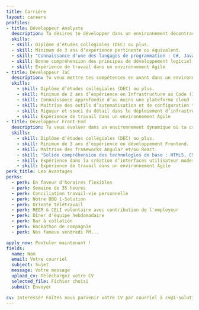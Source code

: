 ```yaml
---
title: Carrière
layout: careers
profiles:
- title: Développeur Analyste
  description: Tu désires te développer dans un environnement décontracté, où l'évolution de ta carrière fait partie du succès de notre startup. Tu as un DEC ou plus avec 3 ans d'expérience, ou l'équivalent. Nous avons besoin de toi pour participer à différents projets (C#, Javascript, Java, Ruby). Tu es satisfait quand le travail est bien fait. La rigueur est importante pour toi. L'intégrité et l'honnêteté font partie de tes valeurs. Tu auras à travailler en équipe. Tu auras à démontrer une certaine autonomie. Si cela te convient, nous serons heureux de te parler!
  skills:
  - skill: Diplôme d’études collégiales (DEC) ou plus.
  - skill: Minimum de 3 ans d’expérience pertinente ou équivalent.
  - skill: "Connaissance d'une des langages de programmation : C#, JavaScript, Java, ou Ruby."
  - skill: Bonne compréhension des principes de développement logiciel et des méthodologies.
  - skill: Expérience de travail dans un environnement Agile
- title: Développeur IaC
  description: Tu veux mettre tes compétences en avant dans un environnement stimulant et décontracté, où ta progression professionnelle est un moteur de notre succès. Tu as un DEC ou plus avec au moins 2 ans d'expérience en Infrastructure as Code (IaC), notamment avec Terraform, ou l'équivalent. Nous recherchons quelqu’un comme toi pour collaborer sur des projets passionnants impliquant Terraform et d’autres outils d’automatisation du cloud (AWS, Azure, GCP). Tu es fier quand l’infrastructure déployée est robuste, scalable et efficace. La rigueur et l’attention aux détails sont essentielles pour toi. Tu valorises l’intégrité, l’honnêteté et la collaboration. Travailler en équipe, tout en montrant une autonomie impressionnante, fait partie de ta zone de confort. Si tu te reconnais dans cette description, on a hâte de te rencontrer!
  skills:
    - skill: Diplôme d’études collégiales (DEC) ou plus.
    - skill: Minimum de 2 ans d’expérience en Infrastructure as Code (IaC), notamment avec Terraform, ou expérience équivalente.
    - skill: Connaissance approfondie d’au moins une plateforme cloud (AWS, Azure, ou GCP).
    - skill: Maîtrise des outils d’automatisation et de configuration tels que Ansible, Puppet, ou Chef. (Atout)
    - skill: Rigueur et souci du détail dans le déploiement d’infrastructures robustes et scalables.
    - skill: Expérience de travail dans un environnement Agile
- title: Développeur Front-End
  description: Tu veux évoluer dans un environnement dynamique où ta créativité et ton expertise sont valorisées. Avec au moins 3 ans d’expérience en développement Frontend, tu maîtrises Angular et/ou React. Tu es passionné par la création d’interfaces utilisateur modernes, intuitives et performantes. Tu seras impliqué dans la conception et le développement de projets innovants, où la qualité du code, l’accessibilité et l’expérience utilisateur sont primordiales. Si tu apprécies les environnements collaboratifs où tes idées comptent, et que tu as un œil pour les détails sans perdre de vue la vision globale, nous voulons te rencontrer!
  skills:
    - skill: Diplôme d’études collégiales (DEC) ou plus.
    - skill: Minimum de 3 ans d’expérience en développement Frontend.
    - skill: Maîtrise des frameworks Angular et/ou React.
    - skill: "Solide compréhension des technologies de base : HTML5, CSS3, JavaScript (ES6+)."
    - skill: Expérience dans la création d’interfaces utilisateur modernes, intuitives et performantes.
    - skill: Expérience de travail dans un environnement Agile
perk_title: Les Avantages
perks:
  - perk: En faveur d'horaires flexibles
  - perk: Semaine de 35 heures
  - perk: Conciliation travail-vie personnelle
  - perk: Notre BBQ 1-Solution
  - perk: Orienté télétravail
  - perk: REER & CELI volontaire avec contribution de l'employeur
  - perk: Dîner d'équipe hebdomadaire
  - perk: Bar à collation
  - perk: Hackathon de compagnie
  - perk: Nos fameux vendredi PM...

apply_now: Postuler maintenant !
fields:
  name: Nom
  email: Votre courriel
  subject: Sujet
  message: Votre message
  upload_cv: Téléchargez votre CV
  selected_file: Fichier choisi
  submit: Envoyer

cv: Interessé? Faites nous parvenir votre CV par courriel à cv@1-solution.ca
---
```

